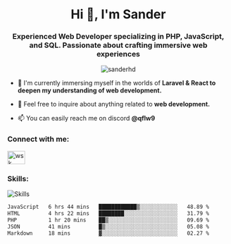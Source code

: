 <h1 align="center">Hi 👋, I'm Sander</h1>
<h3 align="center">Experienced Web Developer specializing in PHP, JavaScript, and SQL. Passionate about crafting immersive web experiences</h3>

<p align="center"> <img src="https://komarev.com/ghpvc/?username=sanderhd&label=Profile%20views&color=000000&style=flat" alt="sanderhd" /> </p>


- 🌱 I'm currently immersing myself in the worlds of **Laravel & React to deepen my understanding of  web development.**

- 💬 Feel free to inquire about anything related to **web development.**

- 📫 You can easily reach me on discord **@qflw9**

<h3 align="left">Connect with me:</h3>
<p align="left">
<a href="https://discord.com/users/1265737667975577721" target="blank"><img align="center" src="https://raw.githubusercontent.com/rahuldkjain/github-profile-readme-generator/master/src/images/icons/Social/discord.svg" alt="wsk" height="30" width="40" /></a>
</p>

<h3 align="left">Skills:</h3>
<img alt="Skills" src="https://skillicons.dev/icons?i=html,css,tailwind,js,react,p5js,nodejs,php,mysql,md,discordjs,bots,figma,github,vscode,windows&perline=11">

<!--START_SECTION:waka-->

```txt
JavaScript   6 hrs 44 mins   ████████████▒░░░░░░░░░░░░   48.89 %
HTML         4 hrs 22 mins   ████████░░░░░░░░░░░░░░░░░   31.79 %
PHP          1 hr 20 mins    ██▒░░░░░░░░░░░░░░░░░░░░░░   09.69 %
JSON         41 mins         █▒░░░░░░░░░░░░░░░░░░░░░░░   05.08 %
Markdown     18 mins         ▓░░░░░░░░░░░░░░░░░░░░░░░░   02.27 %
```

<!--END_SECTION:waka-->
